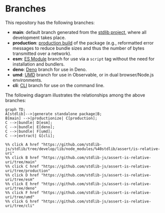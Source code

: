 <!--

@license Apache-2.0

Copyright (c) 2023 The Stdlib Authors.

Licensed under the Apache License, Version 2.0 (the "License");
you may not use this file except in compliance with the License.
You may obtain a copy of the License at

    http://www.apache.org/licenses/LICENSE-2.0

Unless required by applicable law or agreed to in writing, software
distributed under the License is distributed on an "AS IS" BASIS,
WITHOUT WARRANTIES OR CONDITIONS OF ANY KIND, either express or implied.
See the License for the specific language governing permissions and
limitations under the License.

-->

# Branches

This repository has the following branches:

-   **main**: default branch generated from the [stdlib project][stdlib-url], where all development takes place.
-   **production**: [production build][production-url] of the package (e.g., reformatted error messages to reduce bundle sizes and thus the number of bytes transmitted over a network).
-   **esm**: [ES Module][esm-url] branch for use via a `script` tag without the need for installation and bundlers.
-   **deno**: [Deno][deno-url] branch for use in Deno.
-   **umd**: [UMD][umd-url] branch for use in Observable, or in dual browser/Node.js environments.
-   **cli**: [CLI][cli-url] branch for use on the command line.

The following diagram illustrates the relationships among the above branches:

```mermaid
graph TD;
A[stdlib]-->|generate standalone package|B;
B[main] -->|productionize| C[production];
C -->|bundle| D[esm];
C -->|bundle| E[deno];
C -->|bundle| F[umd];
C -->|extract| G[cli];

%% click A href "https://github.com/stdlib-js/stdlib/tree/develop/lib/node_modules/%40stdlib/assert/is-relative-uri"
%% click B href "https://github.com/stdlib-js/assert-is-relative-uri/tree/main"
%% click C href "https://github.com/stdlib-js/assert-is-relative-uri/tree/production"
%% click D href "https://github.com/stdlib-js/assert-is-relative-uri/tree/esm"
%% click E href "https://github.com/stdlib-js/assert-is-relative-uri/tree/deno"
%% click F href "https://github.com/stdlib-js/assert-is-relative-uri/tree/umd"
%% click G href "https://github.com/stdlib-js/assert-is-relative-uri/tree/cli"
```

[stdlib-url]: https://github.com/stdlib-js/stdlib/tree/develop/lib/node_modules/%40stdlib/assert/is-relative-uri
[production-url]: https://github.com/stdlib-js/assert-is-relative-uri/tree/production
[deno-url]: https://github.com/stdlib-js/assert-is-relative-uri/tree/deno
[umd-url]: https://github.com/stdlib-js/assert-is-relative-uri/tree/umd
[esm-url]: https://github.com/stdlib-js/assert-is-relative-uri/tree/esm
[cli-url]: https://github.com/stdlib-js/assert-is-relative-uri/tree/cli